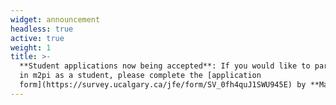 ```yaml
---
widget: announcement
headless: true
active: true
weight: 1
title: >-
  **Student applications now being accepted**: If you would like to participate
  in m2pi as a student, please complete the [application
  form](https://survey.ucalgary.ca/jfe/form/SV_0fh4quJ1SWU945E) by **May 15th**.
---
```


